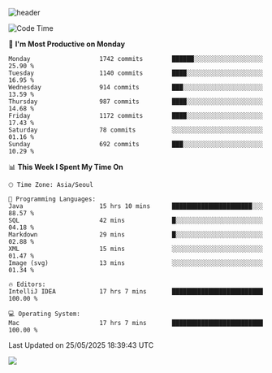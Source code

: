 ![header](https://capsule-render.vercel.app/api?type=Egg&color=timeAuto&height=300&section=header&text=PoPo&fontSize=90&animation=fadeIn)

  <!--START_SECTION:waka-->
![Code Time](http://img.shields.io/badge/Code%20Time-2%2C721%20hrs%2045%20mins-blue)

📅 **I'm Most Productive on Monday** 

```text
Monday                   1742 commits        ██████░░░░░░░░░░░░░░░░░░░   25.90 % 
Tuesday                  1140 commits        ████░░░░░░░░░░░░░░░░░░░░░   16.95 % 
Wednesday                914 commits         ███░░░░░░░░░░░░░░░░░░░░░░   13.59 % 
Thursday                 987 commits         ████░░░░░░░░░░░░░░░░░░░░░   14.68 % 
Friday                   1172 commits        ████░░░░░░░░░░░░░░░░░░░░░   17.43 % 
Saturday                 78 commits          ░░░░░░░░░░░░░░░░░░░░░░░░░   01.16 % 
Sunday                   692 commits         ███░░░░░░░░░░░░░░░░░░░░░░   10.29 % 
```


📊 **This Week I Spent My Time On** 

```text
🕑︎ Time Zone: Asia/Seoul

💬 Programming Languages: 
Java                     15 hrs 10 mins      ██████████████████████░░░   88.57 % 
SQL                      42 mins             █░░░░░░░░░░░░░░░░░░░░░░░░   04.18 % 
Markdown                 29 mins             █░░░░░░░░░░░░░░░░░░░░░░░░   02.88 % 
XML                      15 mins             ░░░░░░░░░░░░░░░░░░░░░░░░░   01.47 % 
Image (svg)              13 mins             ░░░░░░░░░░░░░░░░░░░░░░░░░   01.34 % 

🔥 Editors: 
IntelliJ IDEA            17 hrs 7 mins       █████████████████████████   100.00 % 

💻 Operating System: 
Mac                      17 hrs 7 mins       █████████████████████████   100.00 % 
```


 Last Updated on 25/05/2025 18:39:43 UTC
<!--END_SECTION:waka-->



<img src="https://capsule-render.vercel.app/api?type=Egg&color=timeAuto&height=300&section=footer&text=PoPo&fontSize=90&animation=fadeIn&reversal=true" />

